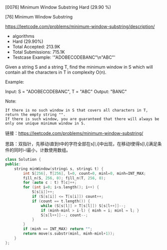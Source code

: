 [0076] Minimum Window Substring                                     Hard   (29.90 %)

<!--front-->	
[76] Minimum Window Substring  

https://leetcode.com/problems/minimum-window-substring/description/

* algorithms
* Hard (29.90%)
* Total Accepted:    213.9K
* Total Submissions: 715.1K
* Testcase Example:  '"ADOBECODEBANC"\n"ABC"'

Given a string S and a string T, find the minimum window in S which will contain all the characters in T in complexity O(n).

Example:


Input: S = "ADOBECODEBANC", T = "ABC"
Output: "BANC"


Note:


	If there is no such window in S that covers all characters in T, return the empty string "".
	If there is such window, you are guaranteed that there will always be only one unique minimum window in S.






<!--back-->

链接：https://leetcode.com/problems/minimum-window-substring/

思路：双指针，先移动i直到t中的字符全部在s[l,i]中出现，在移动l使得s[l,i]满足条件的同时i-l最小，计数使用数组。

```cpp
class Solution {
public:
    string minWindow(string& s, string& t) {
        int S[256], T[256], l=0, count=0, minl=0, minh=INT_MAX;
        fill_n(S, 256, 0); fill_n(T, 256, 0);
        for (auto c : t) T[c]++;
        for (int i=0; i<s.length(); i++) {
            S[s[i]]++;
            if (S[s[i]] <= T[s[i]]) count++;
            if (count == t.length()) {
                while (S[s[l]] > T[s[l]]) S[s[l++]]--;
                if (minh-minl > i-l) { minh = i; minl = l; }
                S[s[l++]]--; count--;
            }
        }
        if (minh == INT_MAX) return "";
        return move(s.substr(minl, minh-minl+1));
    }
};
```


